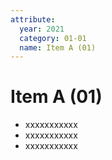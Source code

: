 ```yaml
---
attribute:
  year: 2021
  category: 01-01
  name: Item A (01)
---
```

# Item A (01)

- xxxxxxxxxxx
- xxxxxxxxxxx
- xxxxxxxxxxx
